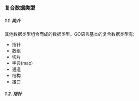 ### 复合数据类型

##### 1.1. 简介

其他数据类型组合而成的数据类型。GO语言基本的复合数据类型有:

- 指针
- 数组
- 切片
- 字典(map)
- 通道
- 结构
- 接口

##### 1.2. 指针

```

```
